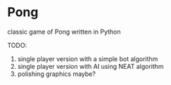 # Pong
classic game of Pong written in Python

TODO:
1. single player version with a simple bot algorithm
2. single player version with AI using NEAT algorithm
3. polishing graphics maybe?
